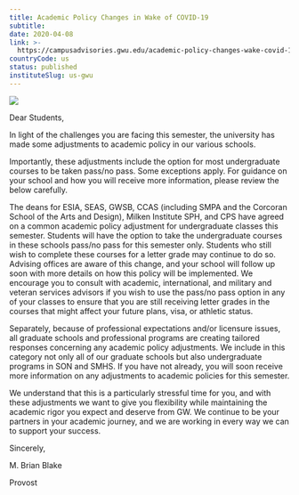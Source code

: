 ```yaml
---
title: Academic Policy Changes in Wake of COVID-19
subtitle: 
date: 2020-04-08
link: >-
  https://campusadvisories.gwu.edu/academic-policy-changes-wake-covid-19
countryCode: us
status: published
instituteSlug: us-gwu
---
```

![](https://www.gwu.edu/sites/www.gwu.edu/files/image/gw-primary_90x90.jpg)

Dear Students,

In light of the challenges you are facing this semester, the university has made some adjustments to academic policy in our various schools.

Importantly, these adjustments include the option for most undergraduate courses to be taken pass/no pass. Some exceptions apply. For guidance on your school and how you will receive more information, please review the below carefully.

The deans for ESIA, SEAS, GWSB, CCAS (including SMPA and the Corcoran School of the Arts and Design), Milken Institute SPH, and CPS have agreed on a common academic policy adjustment for undergraduate classes this semester. Students will have the option to take the undergraduate courses in these schools pass/no pass for this semester only. Students who still wish to complete these courses for a letter grade may continue to do so. Advising offices are aware of this change, and your school will follow up soon with more details on how this policy will be implemented. We encourage you to consult with academic, international, and military and veteran services advisors if you wish to use the pass/no pass option in any of your classes to ensure that you are still receiving letter grades in the courses that might affect your future plans, visa, or athletic status.

Separately, because of professional expectations and/or licensure issues, all graduate schools and professional programs are creating tailored responses concerning any academic policy adjustments. We include in this category not only all of our graduate schools but also undergraduate programs in SON and SMHS. If you have not already, you will soon receive more information on any adjustments to academic policies for this semester.

We understand that this is a particularly stressful time for you, and with these adjustments we want to give you flexibility while maintaining the academic rigor you expect and deserve from GW. We continue to be your partners in your academic journey, and we are working in every way we can to support your success.

Sincerely,

M. Brian Blake

Provost